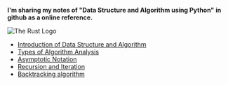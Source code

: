  <b> I'm sharing my notes of "Data Structure and Algorithm using Python" in github as a online reference. </b> <p><img src="https://realpython.com/cdn-cgi/image/width=220,format=auto/https://files.realpython.com/media/The-Best-Books-for-Python-Beginners_Watermarked.530f76514c63.jpg" alt="The Rust Logo" /></p>


- <a href = "https://github.com/whoami-anoint/DSA_Python/blob/master/01_DSA_intro.ipynb">Introduction of Data Structure and Algorithm</a>
- <a href = "https://github.com/whoami-anoint/DSA_Python/blob/master/02_algo_analysis.ipynb">Types of Algorithm Analysis</a>
- <a href = "https://github.com/whoami-anoint/DSA_Python/blob/master/03_asymptotic_notation.ipynb">Asymptotic Notation</a>
- <a href = "https://github.com/whoami-anoint/DSA_Python/blob/master/04_recursion.ipynb">Recursion and Iteration</a>
- <a href = "https://github.com/whoami-anoint/DSA_Python/blob/master/05_backtracking.ipynb">Backtracking algorithm</a>
